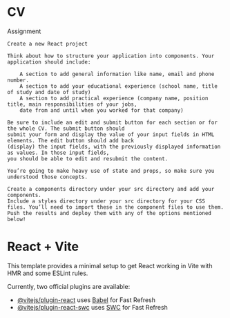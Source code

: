 # CV

Assignment

    Create a new React project

    Think about how to structure your application into components. Your application should include:
    
        A section to add general information like name, email and phone number.
        A section to add your educational experience (school name, title of study and date of study)
        A section to add practical experience (company name, position title, main responsibilities of your jobs, 
        date from and until when you worked for that company)
    
    Be sure to include an edit and submit button for each section or for the whole CV. The submit button should 
    submit your form and display the value of your input fields in HTML elements. The edit button should add back 
    (display) the input fields, with the previously displayed information as values. In those input fields, 
    you should be able to edit and resubmit the content. 
    
    You’re going to make heavy use of state and props, so make sure you understood those concepts.
    
    Create a components directory under your src directory and add your components.
    Include a styles directory under your src directory for your CSS files. You’ll need to import these in the component files to use them.
    Push the results and deploy them with any of the options mentioned below!



# React + Vite

This template provides a minimal setup to get React working in Vite with HMR and some ESLint rules.

Currently, two official plugins are available:

- [@vitejs/plugin-react](https://github.com/vitejs/vite-plugin-react/blob/main/packages/plugin-react/README.md) uses [Babel](https://babeljs.io/) for Fast Refresh
- [@vitejs/plugin-react-swc](https://github.com/vitejs/vite-plugin-react-swc) uses [SWC](https://swc.rs/) for Fast Refresh
